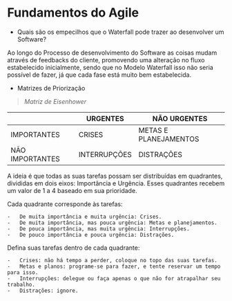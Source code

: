 # Fundamentos do Agile

- Quais são os empecilhos que o Waterfall pode trazer ao desenvolver um Software?

Ao longo do Processo de desenvolvimento do Software as coisas mudam através de feedbacks do cliente, promovendo uma alteração no fluxo estabelecido inicialmente, sendo que no Modelo Waterfall isso não seria possível de fazer, já que cada fase está muito bem estabelecida.

- Matrizes de Priorização

> *Matriz de Eisenhower*

|                |URGENTES                       |NÃO URGENTES                 |
|----------------|-------------------------------|-----------------------------|
|IMPORTANTES     |CRISES                         |METAS E PLANEJAMENTOS        |
|NÃO IMPORTANTES |INTERRUPÇÕES                   |DISTRAÇÕES                   |

A ideia é que todas as suas tarefas possam ser distribuídas em quadrantes, divididas em dois eixos: Importância e Urgência. Esses quadrantes recebem um valor de 1 a 4 baseado em sua prioridade.

Cada quadrante corresponde às tarefas:

	-   De muita importância e muita urgência: Crises.
	-   De muita importância, mas pouca urgência: Metas e planejamentos.
	-   De pouca importância, mas muita urgência: Interrupções.
	-   De pouco importância e pouca urgência: Distrações.

Defina suas tarefas dentro de cada quadrante:

	-   Crises: não há tempo a perder, coloque no topo das suas tarefas.
	-   Metas e planos: programe-se para fazer, e tente reservar um tempo para isso.
	-   Interrupções: delegue ou faça apenas o que não for atrapalhar seu trabalho.
	-   Distrações: ignore.
